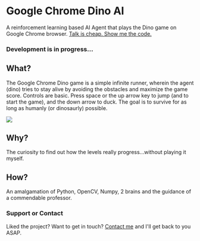 # Google Chrome Dino AI

A reinforcement learning based AI Agent that plays the Dino game on Google Chrome browser. [Talk is cheap. Show me the code.](https://github.com/TheAksh/Google-Chrome-Dino-AI/)
### Development is in progress...

## What?

The Google Chrome Dino game is a simple infinite runner, wherein the agent (dino) tries to stay alive by avoiding the obstacles and maximize the game score. Controls are basic. Press space or the up arrow key to jump (and to start the game), and the down arrow to duck. The goal is to survive for as long as humanly (or dinosaurly) possible.

![](https://media.giphy.com/media/OqFqgSyPLNhFPrYsLg/giphy.gif)

## Why?

The curiosity to find out how the levels really progress...without playing it myself.

## How?

An amalgamation of Python, OpenCV, Numpy, 2 brains and the guidance of a commendable professor.

### Support or Contact

Liked the project? Want to get in touch? [Contact me](mailto:rockyakshay33@gmail.com) and I'll get back to you ASAP.

